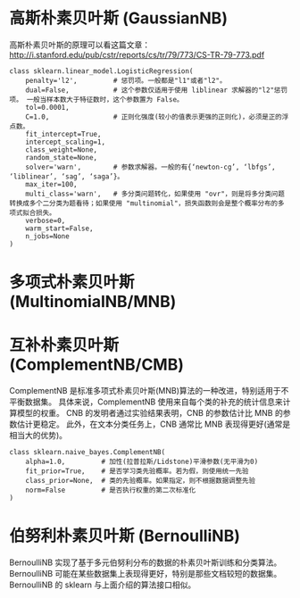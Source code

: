 # 高斯朴素贝叶斯 (GaussianNB)
高斯朴素贝叶斯的原理可以看这篇文章：http://i.stanford.edu/pub/cstr/reports/cs/tr/79/773/CS-TR-79-773.pdf
```python:
class sklearn.linear_model.LogisticRegression(
    penalty='l2',         # 惩罚项。一般都是"l1"或者"l2"。 
    dual=False,           # 这个参数仅适用于使用 liblinear 求解器的"l2"惩罚项。 一般当样本数大于特征数时，这个参数置为 False。
    tol=0.0001, 
    C=1.0,                # 正则化强度(较小的值表示更强的正则化)，必须是正的浮点数。
    fit_intercept=True, 
    intercept_scaling=1, 
    class_weight=None, 
    random_state=None, 
    solver='warn',        # 参数求解器。一般的有{‘newton-cg’, ‘lbfgs’, ‘liblinear’, ‘sag’, ‘saga’}。
    max_iter=100, 
    multi_class='warn',   # 多分类问题转化，如果使用 "ovr"，则是将多分类问题转换成多个二分类为题看待；如果使用 "multinomial"，损失函数则会是整个概率分布的多项式拟合损失。
    verbose=0, 
    warm_start=False, 
    n_jobs=None
)

```
# 多项式朴素贝叶斯 (MultinomialNB/MNB)
# 互补朴素贝叶斯 (ComplementNB/CMB)
ComplementNB 是标准多项式朴素贝叶斯(MNB)算法的一种改进，特别适用于不平衡数据集。
具体来说，ComplementNB 使用来自每个类的补充的统计信息来计算模型的权重。
CNB 的发明者通过实验结果表明，CNB 的参数估计比 MNB 的参数估计更稳定。
此外，在文本分类任务上，CNB 通常比 MNB 表现得更好(通常是相当大的优势)。
```python:
class sklearn.naive_bayes.ComplementNB(
    alpha=1.0,         # 加性(拉普拉斯/Lidstone)平滑参数(无平滑为0)
    fit_prior=True,    # 是否学习类先验概率。若为假，则使用统一先验
    class_prior=None,  # 类的先验概率。如果指定，则不根据数据调整先验
    norm=False         # 是否执行权重的第二次标准化
)
```
# 伯努利朴素贝叶斯 (BernoulliNB)
BernoulliNB 实现了基于多元伯努利分布的数据的朴素贝叶斯训练和分类算法。
BernoulliNB 可能在某些数据集上表现得更好，特别是那些文档较短的数据集。
BernoulliNB 的 sklearn 与上面介绍的算法接口相似。
